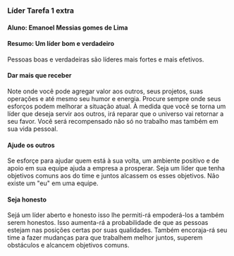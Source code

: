 ### Líder Tarefa 1 extra

#### Aluno: Emanoel Messias gomes de Lima


#### Resumo:  Um líder bom e verdadeiro

 Pessoas boas e verdadeiras são líderes mais fortes e mais efetivos.

#### Dar mais que receber

Note onde você pode agregar valor aos outros, seus projetos, suas operações e até mesmo seu humor e energia. 
Procure sempre onde seus esforços podem melhorar a situação atual. 
À medida que você se torna um líder que deseja servir aos outros, irá reparar que o universo vai retornar a seu favor. 
Você  será recompensado não só no trabalho mas também em sua vida pessoal.

#### Ajude os outros

Se esforçe para ajudar quem está à sua volta, um ambiente positivo e de apoio em sua equipe  ajuda a empresa a prosperar.
Seja um líder que tenha objetivos comuns aos do time e juntos alcassem os esses objetivos. Não existe um "eu" em uma equipe.

#### Seja  honesto

Sejá um líder aberto e honesto isso lhe permiti-rá empoderá-los a também serem honestos. Isso aumenta-rá a probabilidade de que 
as pessoas estejam nas posições certas por suas qualidades. Também encoraja-rá seu time a fazer mudanças para que trabalhem
melhor juntos, superem obstáculos e alcancem objetivos comuns.
